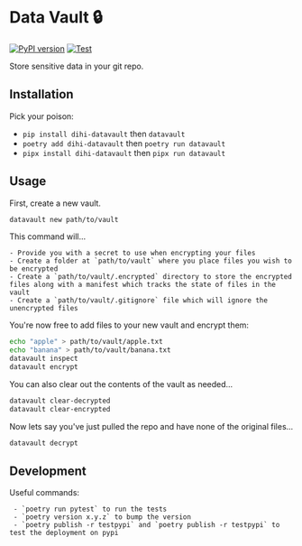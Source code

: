 # Data Vault 🔒

[![PyPI version](https://badge.fury.io/py/dihi-datavault.svg)](https://badge.fury.io/py/dihi-datavault)
[![Test](https://github.com/dihi/datavault/actions/workflows/test.yml/badge.svg)](https://github.com/dihi/datavault/actions/workflows/test.yml)

Store sensitive data in your git repo.

## Installation

Pick your poison:

 - `pip install dihi-datavault` then `datavault`
 - `poetry add dihi-datavault` then `poetry run datavault`
 - `pipx install dihi-datavault` then `pipx run datavault`

## Usage

First, create a new vault.

```bash
datavault new path/to/vault
```

This command will...

    - Provide you with a secret to use when encrypting your files
    - Create a folder at `path/to/vault` where you place files you wish to be encrypted
    - Create a `path/to/vault/.encrypted` directory to store the encrypted files along with a manifest which tracks the state of files in the vault
    - Create a `path/to/vault/.gitignore` file which will ignore the unencrypted files

You're now free to add files to your new vault and encrypt them:

```bash
echo "apple" > path/to/vault/apple.txt
echo "banana" > path/to/vault/banana.txt
datavault inspect
datavault encrypt
```

You can also clear out the contents of the vault as needed...

```bash
datavault clear-decrypted
datavault clear-encrypted
```

Now lets say you've just pulled the repo and have none of the original files...

```bash
datavault decrypt
```

## Development

Useful commands:

```
 - `poetry run pytest` to run the tests
 - `poetry version x.y.z` to bump the version
 - `poetry publish -r testpypi` and `poetry publish -r testpypi` to test the deployment on pypi
```
